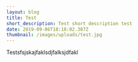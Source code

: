 ```yaml
---
layout: blog
title: Test
short_description: Test short description test
date: 2019-09-06T18:18:02.387Z
thumbnail: /images/uploads/test.jpg
---
```

Testsfsjskajfaklsdjfalksjdfakl
